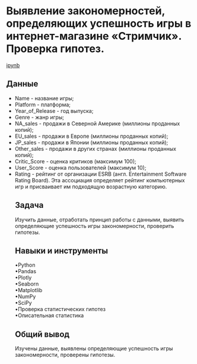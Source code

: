 <a name="lists"><h1>Выявление закономерностей, определяющих успешность игры в интернет-магазине «Стримчик». Проверка гипотез.</h1></a>
[ipynb](https://github.com/natashkaau/portfolio/tree/main/project_14/project_14.ipynb)  
<a name="lists"><h2>Данные</h2></a>
- Name - название игры;  
- Platform - платформа;  
- Year_of_Release - год выпуска;  
- Genre - жанр игры;  
- NA_sales - продажи в Северной Америке (миллионы проданных копий);  
- EU_sales - продажи в Европе (миллионы проданных копий);  
- JP_sales - продажи в Японии (миллионы проданных копий);  
- Other_sales - продажи в других странах (миллионы проданных копий);  
- Critic_Score - оценка критиков (максимум 100);  
- User_Score - оценка пользователей (максимум 10);  
- Rating - рейтинг от организации ESRB (англ. Entertainment Software Rating Board). Эта ассоциация определяет рейтинг
компьютерных игр и присваивает им подходящую возрастную категорию.     
<a name="lists"><h2>Задача</h2></a>
Изучить данные, отработать принцип работы с данными, выявить определяющие успешность игры закономерности, проверить гипотезы.
<a name="lists"><h2>Навыки и инструменты</h2></a>
•Python  
•Pandas  
•Plotly  
•Seaborn  
•Matplotlib  
•NumPy  
•SciPy  
•Проверка статистических гипотез  
•Описательная статистика  
<a name="lists"><h2>Общий вывод</h2></a>
Изучены данные, выявлены определяющие успешность игры закономерности, проверены гипотезы.
